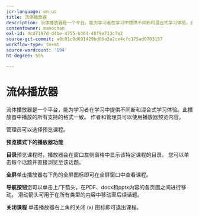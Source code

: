 ```yaml
---
jcr-language: en_us
title: 流体播放器
description: 流体播放器是一个平台，能为学习者在学习中提供不间断和混合式学习体验。此播放器中播放的所有支持的格式一致。 作者和管理员可以使用播放器预览内容。
contentowner: manochan
exl-id: 4cd7197d-d4be-4755-b364-48f9e713c7e2
source-git-commit: a0c01c0d691429bd66a3a2ce4cfc175ad0703157
workflow-type: tm+mt
source-wordcount: '194'
ht-degree: 55%

---
```


# 流体播放器

流体播放器是一个平台，能为学习者在学习中提供不间断和混合式学习体验。此播放器中播放的所有支持的格式一致。 作者和管理员可以使用播放器预览内容。

管理员可以选择预览课程。

**预览模式下的播放器功能**

**目录**&#x200B;预览课程时，播放器会在窗口左侧窗格中显示该特定课程的目录。 您可以单击每个话题并直接浏览至该话题。

**全屏**&#x200B;单击播放器右下角的全屏图标即可在全屏窗口中查看课程。

**导航按钮**&#x200B;您可以单击上/下箭头，在PDF、docx和pptx内容的各页面之间进行移动。 滑动箭头可用于在所有类型的内容中移动至后续话题。

**关闭课程** 单击播放器右上角的关闭 (x) 图标即可退出课程。

